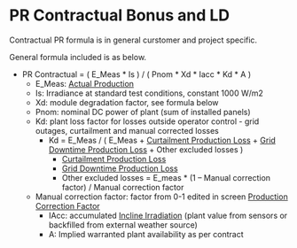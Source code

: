 # PR Contractual Bonus and LD

Contractual PR formula is in general curstomer and project specific.

General formula included is as below.

- PR Contractual = ( E_Meas * Is ) / ( Pnom * Xd * Iacc * Kd * A )
    - E_Meas: [Actual Production](../yield_and_weather/actual_production.md)
    - Is: Irradiance at standard test conditions, constant 1000 W/m2
    - Xd: module degradation factor, see formula below
    - Pnom: nominal DC power of plant (sum of installed panels)
    - Kd: plant loss factor for losses outside operator control - grid outages, curtailment and manual corrected losses
        - Kd = E_Meas / ( E_Meas + [Curtailment Production Loss](../production_losses/curtailment_production_losses.md) + [Grid Downtime Production Loss](../production_losses/grid_down_time_production_losses.md) + Other excluded losses )
            - [Curtailment Production Loss](../production_losses/curtailment_production_losses.md)
            - [Grid Downtime Production Loss](../production_losses/grid_down_time_production_losses.md)
            - Other excluded losses = E_meas * (1 – Manual correction factor)  / Manual correction factor
    - Manual correction factor: factor from 0-1 edited in screen [Production Correction Factor](../../../user_interfaces/manual/production_correction_factor.md)
        - IAcc: accumulated [Incline Irradiation](../../../user_interfaces/manual/irradiation_correction.md) (plant value from sensors or backfilled from external weather source)
        - A: Implied warranted plant availability as per contract
